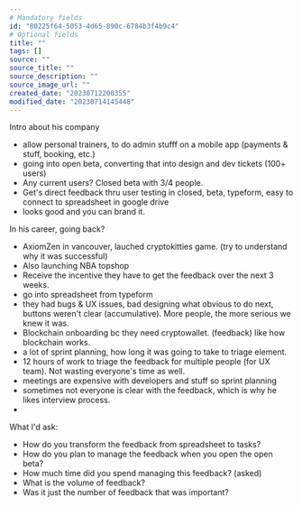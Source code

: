 ```yaml
---
# Mandatory fields
id: "80225f64-5053-4d65-890c-6784b3f4b9c4"
# Optional fields
title: ""
tags: []
source: ""
source_title: ""
source_description: ""
source_image_url: ""
created_date: "20230712200355"
modified_date: "20230714145448"
---
```

Intro about his company
- allow personal trainers, to do admin stufff on a mobile app (payments & stuff, booking, etc.)
- going into open beta, converting that into design and dev tickets (100+ users)
- Any current users? Closed beta with 3/4 people.
- Get's direct feedback thru user testing in closed, beta, typeform, easy to connect to spreadsheet in google drive
- looks good and you can brand it. 

In his career, going back?
-  AxiomZen in vancouver, lauched cryptokitties game. (try to understand why it was successful)
- Also launching NBA topshop
- Receive the incentive they have to get the feedback over the next 3 weeks. 
- go into spreadsheet from typeform
- they had bugs & UX issues, bad designing what obvious to do next, buttons weren't clear (accumulative). More people, the more serious we knew it was. 
- Blockchain onboarding bc they need cryptowallet. (feedback) like how blockchain works. 
- a lot of sprint planning, how long it was going to take to triage element. 
- 12 hours of work to triage the feedback for multiple people (for UX team). Not wasting everyone's time as well. 
- meetings are expensive with developers and stuff so sprint planning
- sometimes not everyone is clear with the feedback, which is why he likes interview process. 
- 

What I'd ask:
- How do you transform the feedback from spreadsheet to tasks?
- How do you plan to manage the feedback when you open the open beta?
- How much time did you spend managing this feedback? (asked)
- What is the volume of feedback?
- Was it just the number of feedback that was important? 